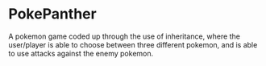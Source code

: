 # PokePanther
A pokemon game coded up through the use of inheritance, 
where the user/player is able to choose between three different pokemon, 
and is able to use attacks against the enemy pokemon.
